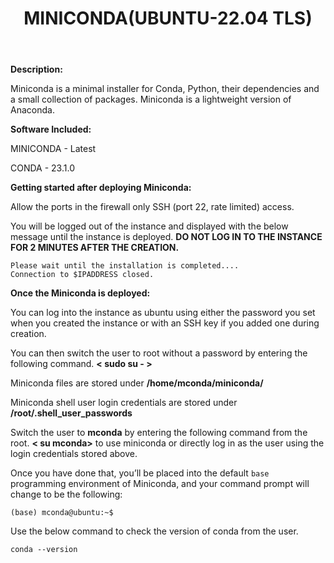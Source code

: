 ﻿---
title: MINICONDA(UBUNTU-22.04 TLS)
sidebar_label: MINICONDA
---

**Description:**

Miniconda is a minimal installer for Conda, Python, their dependencies and a small collection of packages. Miniconda is a lightweight version of Anaconda. 

**Software Included:**

MINICONDA - Latest

CONDA - 23.1.0

**Getting started after deploying Miniconda:**

Allow the ports in the firewall only SSH (port 22, rate limited) access.

You will be logged out of the instance and displayed with the below message until the instance is deployed.  **DO NOT LOG IN TO THE INSTANCE FOR 2 MINUTES AFTER THE CREATION.**

```
Please wait until the installation is completed....
Connection to $IPADDRESS closed.
```

**Once the Miniconda is deployed:**

You can log into the instance as ubuntu using either the password you set when you created the instance or with an SSH key if you added one during creation.

You can then switch the user to root without a password by entering the following command.  **< sudo su - >**

Miniconda files are stored under **/home/mconda/miniconda/**

Miniconda shell user login credentials are stored under  **/root/.shell_user_passwords**

Switch the user to **mconda** by entering the following command from the root.  **< su mconda>** to use miniconda or directly log in as the user using the login credentials stored above.

Once you have done that, you’ll be placed into the default  `base`  programming environment of Miniconda, and your command prompt will change to be the following:
~~~
(base) mconda@ubuntu:~$
~~~

Use the below command to check the version of conda from the user.
```
conda --version
```
